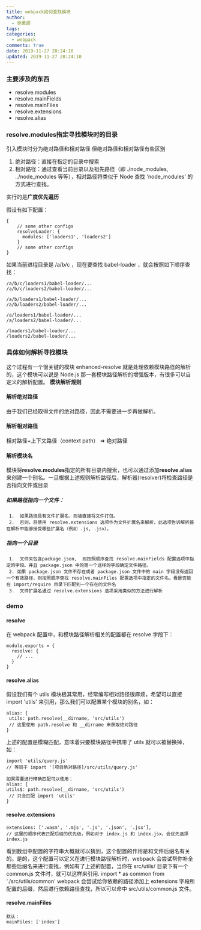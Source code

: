 ```yaml
---
title: webpack如何查找模块
author:
  - 徐勇超
tags:
categories:
  - webpack
comments: true
date: 2019-11-27 20:24:10
updated: 2019-11-27 20:24:10
---
```


### 主要涉及的东西
- resolve.modules
- resolve.mainFields
- resolve.mainFiles
- resolve.extensions
- resolve.alias

### resolve.modules指定寻找模块时的目录
引入模块时分为绝对路径和相对路径
但绝对路径和相对路径有些区别
1. 绝对路径：直接在指定的目录中搜索   
2. 相对路径：通过查看当前目录以及祖先路径（即 ./node_modules, ../node_modules 等等），相对路径将类似于 Node 查找 'node_modules' 的方式进行查找。

实行的是**广度优先遍历**

假设有如下配置：
```
{
    // some other configs
    resolveLoader: {
      modules: ['loaders1', 'loaders2']
    }
    // some other configs
}
```
如果当前进程目录是 /a/b/c ，现在要查找 babel-loader ，就会按照如下顺序查找：
```
/a/b/c/loaders1/babel-loader/...
/a/b/c/loaders2/babel-loader/...

/a/b/loaders1/babel-loader/...
/a/b/loaders2/babel-loader/...

/a/loaders1/babel-loader/...
/a/loaders2/babel-loader/...

/loaders1/babel-loader/...
/loaders2/babel-loader/...
```
<!-- more -->

### 具体如何解析寻找模块
这个过程有一个很关键的模块 enhanced-resolve 就是处理依赖模块路径的解析的，这个模块可以说是 Node.js 那一套模块路径解析的增强版本，有很多可以自定义的解析配置。
**模块解析规则**
####  解析绝对路径
  由于我们已经取得文件的绝对路径，因此不需要进一步再做解析。
####  解析相对路径
  相对路径+上下文路径（context  path） => 绝对路径
####  解析模块名
  模块将**resolve.modules**指定的所有目录内搜索，也可以通过添加**resolve.alias** 来创建一个别名。一旦根据上述规则解析路径后，解析器(resolver)将检查路径是否指向文件或目录
   ##### 如果路径指向一个文件：
     1.  如果路径具有文件扩展名，则被直接将文件打包。
     2.  否则，将使用 resolve.extensions 选项作为文件扩展名来解析，此选项告诉解析器在解析中能够接受哪些扩展名（例如 .js, .jsx）。
   #####  指向一个目录
     1.  文件夹包含package.json,  则按照顺序查找 resolve.mainFields 配置选项中指定的字段。并且 package.json 中的第一个这样的字段确定文件路径。
     2. 如果 package.json 文件不存在或者 package.json 文件中的 main 字段没有返回一个有效路径，则按照顺序查找 resolve.mainFiles 配置选项中指定的文件名，看是否能在 import/require 目录下匹配到一个存在的文件名
     3.  文件扩展名通过 resolve.extensions 选项采用类似的方法进行解析

### demo
#### resolve
在 webpack 配置中，和模块路径解析相关的配置都在 resolve 字段下：
```
module.exports = {
  resolve: {
    // ...
  }
}
```
#### resolve.alias

假设我们有个 utils 模块极其常用，经常编写相对路径很麻烦，希望可以直接 import 'utils' 来引用，那么我们可以配置某个模块的别名，如：
```
alias: {
 utils: path.resolve(__dirname, 'src/utils')
 // 这里使用 path.resolve 和 __dirname 来获取绝对路径 
}
```
上述的配置是模糊匹配，意味着只要模块路径中携带了 utils 就可以被替换掉，如：
```
import 'utils/query.js' 
// 等同于 import '[项目绝对路径]/src/utils/query.js'
 
如果需要进行精确匹配可以使用：
alias: { 
utils$: path.resolve(__dirname, 'src/utils')
 // 只会匹配 import 'utils' 
}
```

#### resolve.extensions
```
extensions: ['.wasm', '.mjs', '.js', '.json', '.jsx'],
// 这里的顺序代表匹配后缀的优先级，例如对于 index.js 和 index.jsx，会优先选择 index.js
```
看到数组中配置的字符串大概就可以猜到，这个配置的作用是和文件后缀名有关的。是的，这个配置可以定义在进行模块路径解析时，webpack 会尝试帮你补全那些后缀名来进行查找，例如有了上述的配置，当你在 src/utils/ 目录下有一个 common.js 文件时，就可以这样来引用.
import * as common from './src/utils/common'
webpack 会尝试给你依赖的路径添加上 extensions 字段所配置的后缀，然后进行依赖路径查找，所以可以命中 src/utils/common.js 文件。

#### resolve.mainFiles
```
默认：
mainFiles: ['index']
```